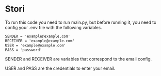 # Stori

To run this code you need to run main.py, but before running it, you need to config your .env file with the following variables.

```txt
SENDER = 'example@example.com'
RECEIVER = 'example@example.com'
USER = 'example@example.com'
PASS = 'password'


```
 SENDER and RECEIVER are variables that correspond to the email config.

 USER and PASS are the credentials to enter your email. 